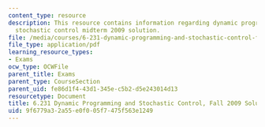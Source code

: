 ```yaml
---
content_type: resource
description: This resource contains information regarding dynamic programming and
  stochastic control midterm 2009 solution.
file: /media/courses/6-231-dynamic-programming-and-stochastic-control-fall-2015/9f6779a32a55e0f005f7475f563e1249_MIT6_231F15_mid_2009_sol.pdf
file_type: application/pdf
learning_resource_types:
- Exams
ocw_type: OCWFile
parent_title: Exams
parent_type: CourseSection
parent_uid: fe86d1f4-43d1-345e-c5b2-d5e243014d13
resourcetype: Document
title: 6.231 Dynamic Programming and Stochastic Control, Fall 2009 Solutions
uid: 9f6779a3-2a55-e0f0-05f7-475f563e1249
---
```

